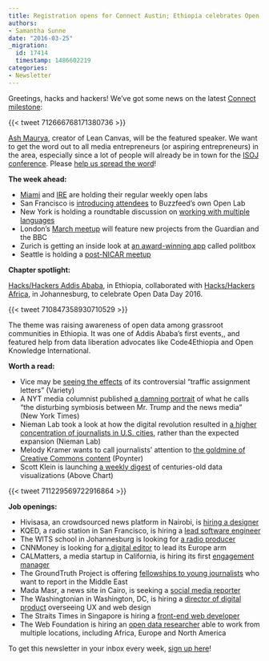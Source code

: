 ```yaml
---
title: Registration opens for Connect Austin; Ethiopia celebrates Open Data Day
authors:
- Samantha Sunne
date: "2016-03-25"
_migration:
  id: 17414
  timestamp: 1486602219
categories:
- Newsletter
---
```


Greetings, hacks and hackers! We’ve got some news on the latest [Connect milestone][1]:

{{< tweet 712666768171380736 >}}

[Ash Maurya][2], creator of Lean Canvas, will be the featured speaker. We want to get the word out to all media entrepreneurs (or aspiring entrepreneurs) in the area, especially since a lot of people will already be in town for the [ISOJ conference][3]. Please [help us spread the word][4]!

**The week ahead:**

  * [Miami][5] and [IRE][6] are holding their regular weekly open labs
  * San Francisco is [introducing attendees][7] to Buzzfeed’s own Open Lab
  * New York is holding a roundtable discussion on [working with multiple languages][8]
  * London’s [March meetup][9] will feature new projects from the Guardian and the BBC
  * Zurich is getting an inside look at [an award-winning app][10] called politbox
  * Seattle is holding a [post-NICAR meetup][11]

**Chapter spotlight:**

[Hacks/Hackers Addis Ababa][12], in Ethiopia, collaborated with [Hacks/Hackers Africa][13], in Johannesburg, to celebrate Open Data Day 2016.

{{< tweet 710847358930710529 >}}

The theme was raising awareness of open data among grassroot communities in Ethiopia. It was one of Addis Ababa’s first events,, and featured help from data liberation advocates like Code4Ethiopia and Open Knowledge International.

**Worth a read:**

  * Vice may be [seeing the effects][14] of its controversial “traffic assignment letters” (Variety)
  * A NYT media columnist published [a damning portrait][15] of what he calls “the disturbing symbiosis between Mr. Trump and the news media” (New York Times)
  * Nieman Lab took a look at how the digital revolution resulted in [a higher concentration of journalists in U.S. cities][16], rather than the expected expansion (Nieman Lab)
  * Melody Kramer wants to call journalists’ attention to [the goldmine of Creative Commons content][17] (Poynter)
  * Scott Klein is launching [a weekly digest][18] of centuries-old data visualizations (Above Chart)

{{< tweet 711229569722916864 >}}

**Job openings:**

  * Hivisasa, an crowdsourced news platform in Nairobi, is [hiring a designer][19]
  * KQED, a radio station in San Francisco, is hiring a [lead software engineer][20]
  * The WITS school in Johannesburg is looking for [a radio producer][21]
  * CNNMoney is looking for [a digital editor][22] to lead its Europe arm
  * CALMatters, a media startup in California, is hiring its first [engagement manager][23]
  * The GroundTruth Project is offering [fellowships to young journalists][24] who want to report in the Middle East
  * Mada Masr, a news site in Cairo, is seeking a [social media reporter][25]
  * The Washingtonian in Washington, DC, is hiring a [director of digital product][26] overseeing UX and web design
  * The Straits Times in Singapore is hiring a [front-end web developer][27]
  * The Web Foundation is hiring an [open data researcher][28] able to work from multiple locations, including Africa, Europe and North America

To get this newsletter in your inbox every week, [sign up here][29]!

 [1]: http://connect.hackshackers.com/
 [2]: https://twitter.com/ashmaurya
 [3]: https://online.journalism.utexas.edu/
 [4]: https://twitter.com/HacksHackers/status/712330199715737601
 [5]: http://www.meetup.com/Hacks-Hackers-Miami/events/229594093/
 [6]: http://www.meetup.com/hackshackersIRE/events/qlcfwgyvfbnc/
 [7]: http://www.meetup.com/hacksandhackers/events/229789939/
 [8]: http://www.meetup.com/hacks-hackers-nyc/events/229647574/
 [9]: http://www.meetup.com/HacksHackersLondon/events/229126684/
 [10]: http://www.meetup.com/Hacks-Hackers-Zurich/events/229609270/
 [11]: http://www.meetup.com/Hacks-Hackers-Seattle/events/229438117/
 [12]: https://twitter.com/HacksHackersad
 [13]: https://www.facebook.com/HacksHackersAfrica
 [14]: http://variety.com/2016/digital/news/vice-media-traffic-plummets-underscoring-risky-web-strategy-1201733673/
 [15]: http://www.nytimes.com/2016/03/21/business/media/the-mutual-dependence-of-trump-and-the-news-media.html
 [16]: http://www.niemanlab.org/2016/03/the-game-of-concentration-the-internet-is-pushing-the-american-news-business-to-new-york-and-the-coasts/
 [17]: http://www.poynter.org/2016/its-time-for-news-organizations-to-embrace-creative-commons/402660/
 [18]: http://tinyletter.com/abovechart
 [19]: https://groups.google.com/forum/#!topic/hackshackers-nairobi/P_dSbG_LmaU
 [20]: https://www.linkedin.com/jobs2/view/109795013
 [21]: http://www.journalism.co.za/blog/wits-radio-academy-radio-journalist-field-producer/
 [22]: http://journajobs.eu/jobs/europe-digital-editor/
 [23]: https://calmatters.org/jobs/
 [24]: http://ijnet.org/en/opportunities/fellowship-reporting-middle-east-available-worldwide
 [25]: http://ijnet.org/en/opportunities/mada-masr-seeks-social-media-journalist-egypt
 [26]: http://www.washingtonian.com/jobs/
 [27]: http://www.stjobs.sg/web-developer-the-straits-times-digital-job/view-job/1427334
 [28]: http://webfoundation.org/wp-content/uploads/2016/03/2016-OpenDataResearchOfficer-JobDescription.pdf
 [29]: http://bit.ly/HHnewsletter